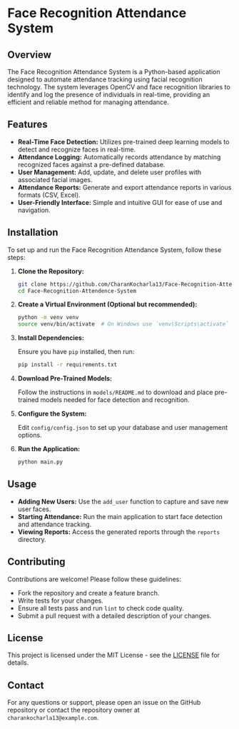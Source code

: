 # Face Recognition Attendance System

## Overview

The Face Recognition Attendance System is a Python-based application designed to automate attendance tracking using facial recognition technology. The system leverages OpenCV and face recognition libraries to identify and log the presence of individuals in real-time, providing an efficient and reliable method for managing attendance.

## Features

- **Real-Time Face Detection:** Utilizes pre-trained deep learning models to detect and recognize faces in real-time.
- **Attendance Logging:** Automatically records attendance by matching recognized faces against a pre-defined database.
- **User Management:** Add, update, and delete user profiles with associated facial images.
- **Attendance Reports:** Generate and export attendance reports in various formats (CSV, Excel).
- **User-Friendly Interface:** Simple and intuitive GUI for ease of use and navigation.

## Installation

To set up and run the Face Recognition Attendance System, follow these steps:

1. **Clone the Repository:**

   ```bash
   git clone https://github.com/CharanKocharla13/Face-Recognition-Attendence-System.git
   cd Face-Recognition-Attendence-System
   ```

2. **Create a Virtual Environment (Optional but recommended):**

   ```bash
   python -m venv venv
   source venv/bin/activate  # On Windows use `venv\Scripts\activate`
   ```

3. **Install Dependencies:**

   Ensure you have `pip` installed, then run:

   ```bash
   pip install -r requirements.txt
   ```

4. **Download Pre-Trained Models:**

   Follow the instructions in `models/README.md` to download and place pre-trained models needed for face detection and recognition.

5. **Configure the System:**

   Edit `config/config.json` to set up your database and user management options.

6. **Run the Application:**

   ```bash
   python main.py
   ```

## Usage

- **Adding New Users:** Use the `add_user` function to capture and save new user faces.
- **Starting Attendance:** Run the main application to start face detection and attendance tracking.
- **Viewing Reports:** Access the generated reports through the `reports` directory.

## Contributing

Contributions are welcome! Please follow these guidelines:

- Fork the repository and create a feature branch.
- Write tests for your changes.
- Ensure all tests pass and run `lint` to check code quality.
- Submit a pull request with a detailed description of your changes.

## License

This project is licensed under the MIT License - see the [LICENSE](LICENSE) file for details.

## Contact

For any questions or support, please open an issue on the GitHub repository or contact the repository owner at `charankocharla13@example.com`.
